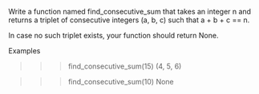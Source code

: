 Write a function named find_consecutive_sum that takes an integer n and returns a triplet of consecutive integers (a, b, c) such that a + b + c == n.

In case no such triplet exists, your function should return None.

Examples

>>> find_consecutive_sum(15)
(4, 5, 6)

>>> find_consecutive_sum(10)
None